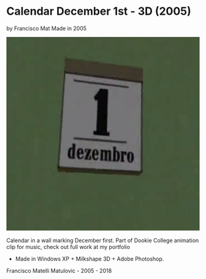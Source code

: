 # Calendar December 1st - 3D (2005)
by Francisco Mat
Made in 2005

![Calendar December 1st - 3D](2018-06-25-december.png)

Calendar in a wall marking December first. Part of Dookie College animation clip for music, check out full work at my portfolio

* Made in Windows XP + Milkshape 3D + Adobe Photoshop.

Francisco Matelli Matulovic - 2005 - 2018